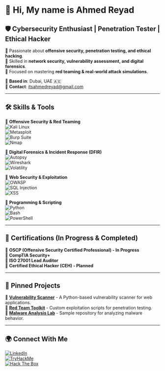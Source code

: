 # 👋 Hi, My name is **Ahmed Reyad**  
## 🛡️ Cybersecurity Enthusiast | Penetration Tester | Ethical Hacker  

🔹 Passionate about **offensive security, penetration testing, and ethical hacking**.  
🔹 Skilled in **network security, vulnerability assessment, and digital forensics**.  
🔹 Focused on mastering **red teaming & real-world attack simulations**.  

📍 **Based in**: Dubai, UAE 🇦🇪  
📩 **Contact**: [itsahmedreyad@gmail.com](mailto:itsahmedreyad@gmail.com)  

---

## 🛠️ **Skills & Tools**
🔹 **Offensive Security & Red Teaming**  
![Kali Linux](https://img.shields.io/badge/Kali_Linux-blue?style=for-the-badge&logo=kali-linux&logoColor=white)  
![Metasploit](https://img.shields.io/badge/Metasploit-0277BD?style=for-the-badge&logo=metasploit&logoColor=white)  
![Burp Suite](https://img.shields.io/badge/Burp_Suite-orange?style=for-the-badge&logo=burp-suite&logoColor=white)  
![Nmap](https://img.shields.io/badge/Nmap-2E86C1?style=for-the-badge&logo=nmap&logoColor=white)  

🔹 **Digital Forensics & Incident Response (DFIR)**  
![Autopsy](https://img.shields.io/badge/Autopsy-5A5A5A?style=for-the-badge)  
![Wireshark](https://img.shields.io/badge/Wireshark-0095D5?style=for-the-badge&logo=wireshark&logoColor=white)  
![Volatility](https://img.shields.io/badge/Volatility-333333?style=for-the-badge)  

🔹 **Web Security & Exploitation**  
![OWASP](https://img.shields.io/badge/OWASP-000000?style=for-the-badge&logo=owasp&logoColor=white)  
![SQL Injection](https://img.shields.io/badge/SQL_Injection-FF0000?style=for-the-badge)  
![XSS](https://img.shields.io/badge/XSS-A52A2A?style=for-the-badge)  

🔹 **Programming & Scripting**  
![Python](https://img.shields.io/badge/Python-FFD43B?style=for-the-badge&logo=python&logoColor=black)  
![Bash](https://img.shields.io/badge/Bash_Scripting-4EAA25?style=for-the-badge&logo=gnu-bash&logoColor=white)  
![PowerShell](https://img.shields.io/badge/PowerShell-5391FE?style=for-the-badge&logo=powershell&logoColor=white)  

---

## 🔗 **Certifications (In Progress & Completed)**  
📌 **OSCP (Offensive Security Certified Professional) - In Progress**  
📌 **CompTIA Security+**  
📌 **ISO 27001 Lead Auditor**  
📌 **Certified Ethical Hacker (CEH) - Planned**  

---

## 📂 **Pinned Projects**
🔹 **[Vulnerability Scanner](https://github.com/YourUsername/VulnerabilityScanner)** - A Python-based vulnerability scanner for web applications.  
🔹 **[Red Team Toolkit](https://github.com/YourUsername/RedTeamToolkit)** - Custom exploitation scripts for penetration testing.  
🔹 **[Malware Analysis Lab](https://github.com/YourUsername/MalwareAnalysisLab)** - Sample repository for analyzing malware behavior.  

---

## 🌍 **Connect With Me**
[![LinkedIn](https://img.shields.io/badge/-LinkedIn-0077B5?style=for-the-badge&logo=linkedin)](https://www.linkedin.com/in/your-profile)  
[![TryHackMe](https://img.shields.io/badge/-TryHackMe-darkgreen?style=for-the-badge&logo=tryhackme)](https://tryhackme.com/p/YourUsername)  
[![Hack The Box](https://img.shields.io/badge/-Hack_The_Box-black?style=for-the-badge&logo=hack-the-box)](https://app.hackthebox.com/profile/YourUsername)  



